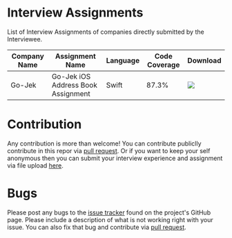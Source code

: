 # Interview Assignments
List of Interview Assignments of companies directly submitted by the Interviewee.

| Company Name | Assignment Name | Language | Code Coverage | Download |
| -------------| ------------- | ------------- | ------------- | ------------- |
| Go-Jek | Go-Jek iOS Address Book Assignment | Swift | 87.3% | [![](https://img.shields.io/badge/download-Assignment-green?style=flat-square)](https://github.com/developerinsider/InterviewAssignments/releases/download/v1.0/GO-JEK-Assignment.zip) |

# Contribution
Any contribution is more than welcome! You can contribute publiclly contribute in this repor via [pull request](https://github.com/developerinsider/InterviewAssignments/pulls). Or if you want to keep your self anonymous then you can submit your interview experience and assignment via file upload [here](https://link.developerinsider.co/InterviewFiles).

# Bugs
Please post any bugs to the [issue tracker](https://github.com/developerinsider/InterviewAssignments/issues) found on the project's GitHub page. Please include a description of what is not working right with your issue. You can also fix that bug and contribute via [pull request](https://github.com/developerinsider/InterviewAssignments/pulls).
